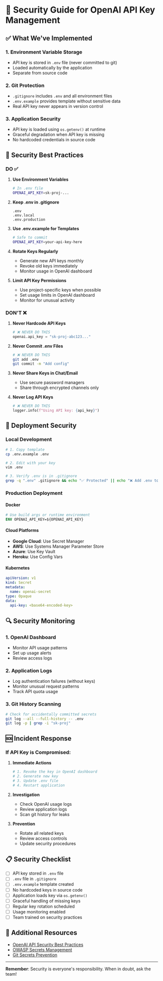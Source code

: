 # 🔐 Security Guide for OpenAI API Key Management

## ✅ What We've Implemented

### 1. Environment Variable Storage

- API key is stored in `.env` file (never committed to git)
- Loaded automatically by the application
- Separate from source code

### 2. Git Protection

- `.gitignore` includes `.env` and all environment files
- `.env.example` provides template without sensitive data
- Real API key never appears in version control

### 3. Application Security

- API key is loaded using `os.getenv()` at runtime
- Graceful degradation when API key is missing
- No hardcoded credentials in source code

## 🚨 Security Best Practices

### DO ✅

1. **Use Environment Variables**

   ```bash
   # In .env file
   OPENAI_API_KEY=sk-proj-...
   ```

2. **Keep .env in .gitignore**

   ```gitignore
   .env
   .env.local
   .env.production
   ```

3. **Use .env.example for Templates**

   ```bash
   # Safe to commit
   OPENAI_API_KEY=your-api-key-here
   ```

4. **Rotate Keys Regularly**

   - Generate new API keys monthly
   - Revoke old keys immediately
   - Monitor usage in OpenAI dashboard

5. **Limit API Key Permissions**
   - Use project-specific keys when possible
   - Set usage limits in OpenAI dashboard
   - Monitor for unusual activity

### DON'T ❌

1. **Never Hardcode API Keys**

   ```python
   # ❌ NEVER DO THIS
   openai.api_key = "sk-proj-abc123..."
   ```

2. **Never Commit .env Files**

   ```bash
   # ❌ NEVER DO THIS
   git add .env
   git commit -m "Add config"
   ```

3. **Never Share Keys in Chat/Email**

   - Use secure password managers
   - Share through encrypted channels only

4. **Never Log API Keys**
   ```python
   # ❌ NEVER DO THIS
   logger.info(f"Using API key: {api_key}")
   ```

## 🚀 Deployment Security

### Local Development

```bash
# 1. Copy template
cp .env.example .env

# 2. Edit with your key
vim .env

# 3. Verify .env is in .gitignore
grep -q ".env" .gitignore && echo "✅ Protected" || echo "❌ Add .env to .gitignore"
```

### Production Deployment

#### Docker

```dockerfile
# Use build args or runtime environment
ENV OPENAI_API_KEY=${OPENAI_API_KEY}
```

#### Cloud Platforms

- **Google Cloud**: Use Secret Manager
- **AWS**: Use Systems Manager Parameter Store
- **Azure**: Use Key Vault
- **Heroku**: Use Config Vars

#### Kubernetes

```yaml
apiVersion: v1
kind: Secret
metadata:
  name: openai-secret
type: Opaque
data:
  api-key: <base64-encoded-key>
```

## 🔍 Security Monitoring

### 1. OpenAI Dashboard

- Monitor API usage patterns
- Set up usage alerts
- Review access logs

### 2. Application Logs

- Log authentication failures (without keys)
- Monitor unusual request patterns
- Track API quota usage

### 3. Git History Scanning

```bash
# Check for accidentally committed secrets
git log --all --full-history -- .env
git log -p | grep -i "sk-proj"
```

## 🆘 Incident Response

### If API Key is Compromised:

1. **Immediate Actions**

   ```bash
   # 1. Revoke the key in OpenAI dashboard
   # 2. Generate new key
   # 3. Update .env file
   # 4. Restart application
   ```

2. **Investigation**

   - Check OpenAI usage logs
   - Review application logs
   - Scan git history for leaks

3. **Prevention**
   - Rotate all related keys
   - Review access controls
   - Update security procedures

## 📋 Security Checklist

- [ ] API key stored in `.env` file
- [ ] `.env` file in `.gitignore`
- [ ] `.env.example` template created
- [ ] No hardcoded keys in source code
- [ ] Application loads key via `os.getenv()`
- [ ] Graceful handling of missing keys
- [ ] Regular key rotation scheduled
- [ ] Usage monitoring enabled
- [ ] Team trained on security practices

## 🔗 Additional Resources

- [OpenAI API Security Best Practices](https://platform.openai.com/docs/guides/safety-best-practices)
- [OWASP Secrets Management](https://owasp.org/www-community/vulnerabilities/Use_of_hard-coded_credentials)
- [Git Secrets Prevention](https://github.com/awslabs/git-secrets)

---

**Remember**: Security is everyone's responsibility. When in doubt, ask the team!
